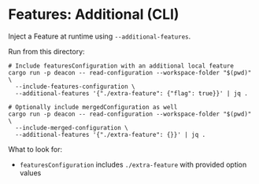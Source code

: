 # Features: Additional (CLI)

Inject a Feature at runtime using `--additional-features`.

Run from this directory:

```
# Include featuresConfiguration with an additional local feature
cargo run -p deacon -- read-configuration --workspace-folder "$(pwd)" \
  --include-features-configuration \
  --additional-features '{"./extra-feature": {"flag": true}}' | jq .

# Optionally include mergedConfiguration as well
cargo run -p deacon -- read-configuration --workspace-folder "$(pwd)" \
  --include-merged-configuration \
  --additional-features '{"./extra-feature": {}}' | jq .
```

What to look for:
- `featuresConfiguration` includes `./extra-feature` with provided option values
